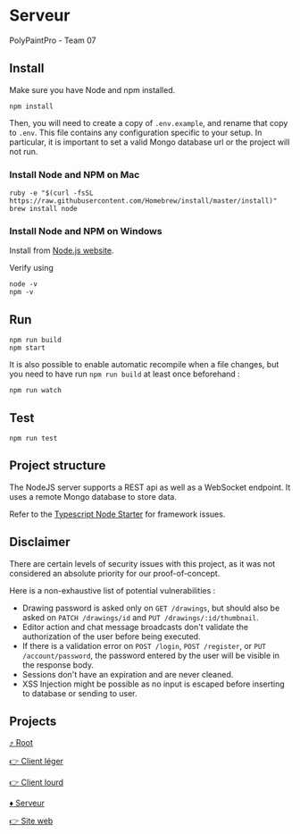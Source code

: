 # Serveur
PolyPaintPro - Team 07

## Install

Make sure you have Node and npm installed.

```
npm install
```

Then, you will need to create a copy of `.env.example`, and rename that copy to `.env`. This file contains any configuration specific to your setup. In particular, it is important to set a valid Mongo database url or the project will not run.


### Install Node and NPM on Mac

```
ruby -e "$(curl -fsSL https://raw.githubusercontent.com/Homebrew/install/master/install)"
brew install node
```

### Install Node and NPM on Windows

Install from [Node.js website](https://nodejs.org/en/).

Verify using

```
node -v
npm -v
```

## Run

```
npm run build
npm start
```

It is also possible to enable automatic recompile when a file changes, but you need to have run `npm run build` at least once beforehand :

```
npm run watch
```

## Test

```
npm run test
```

## Project structure

The NodeJS server supports a REST api as well as a WebSocket endpoint. It uses a remote Mongo database to store data.

Refer to the [Typescript Node Starter](https://github.com/Microsoft/TypeScript-Node-Starter) for framework issues.

## Disclaimer

There are certain levels of security issues with this project, as it was not considered an absolute priority for our proof-of-concept.

Here is a non-exhaustive list of potential vulnerabilities :

- Drawing password is asked only on `GET /drawings`, but should also be asked on `PATCH /drawings/id` and `PUT /drawings/:id/thumbnail`.
- Editor action and chat message broadcasts don't validate the authorization of the user before being executed.
- If there is a validation error on `POST /login`, `POST /register`, or `PUT /account/password`, the password entered by the user will be visible in the response body.
- Sessions don't have an expiration and are never cleaned.
- XSS Injection might be possible as no input is escaped before inserting to database or sending to user.

## Projects

[:arrow_heading_up: Root](../README.md)

[:point_right: Client léger](../client-leger/)

[:point_right: Client lourd](../client-lourd/)

[:diamonds: Serveur](../serveur/)

[:point_right: Site web](../site-web/)
